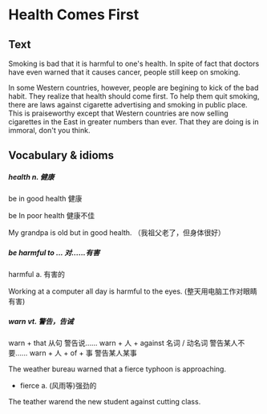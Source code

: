 # Health Comes First

## Text

Smoking is bad that it is harmful to one's health. In spite of fact that doctors have even warned that it causes cancer, people still keep on smoking.

In some Western countries, however, people are begining to kick of the bad habit. They realize that health should come first. To help them quit smoking, there are laws against cigarette advertising and smoking in public place. This is praiseworthy except that Western countries are now selling cigarettes in the East in greater numbers than ever. That they are doing is in immoral, don't you think.

## Vocabulary & idioms

##### health n. 健康

be in good health 健康

be In poor health 健康不佳

My grandpa is old but in good health. （我祖父老了，但身体很好）

##### be harmful to ...    对......有害

harmful     a.    有害的

Working at a computer all day is harmful to the eyes. \(整天用电脑工作对眼睛有害\)

##### warn    vt.    警告，告诫

warn + that 从句    警告说……
warn + 人 + against 名词 / 动名词    警告某人不要……
warn + 人 + of + 事    警告某人某事

The weather bureau warned that a fierce typhoon is approaching. 
* fierce    a.    (风雨等)强劲的

The teather warend the new student against cutting class. 





























